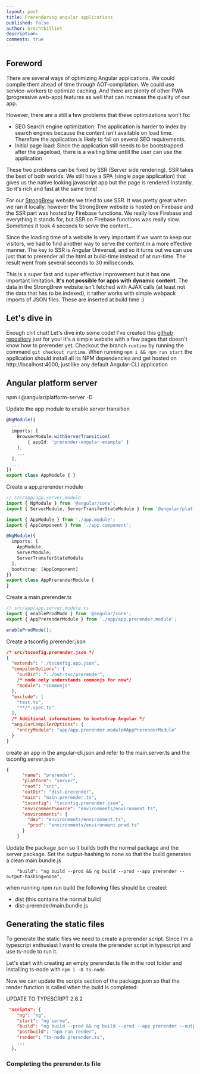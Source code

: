 ```yaml
---
layout: post
title: Prerendering angular applications
published: false
author: brechtbilliet
description: 
comments: true
---
```


## Foreword

There are several ways of optimizing Angular applications. We could compile them ahead of time through AOT-compilation.
We could use service-workers to optimize caching. And there are plenty of other PWA (progressive web-app) features as well that can increase the quality of our app.

However, there are a still a few problems that these optimizations won't fix:
- SEO Search engine optimization: The application is harder to index by search engines because the content isn't available on load time. Therefore the application is likely to fail on several SEO requirements.
- Initial page load: Since the application still needs to be bootstrapped after the pageload, there is a waiting time untill the user can use the application

These two problems can be fixed by SSR (Server side rendering). SSR takes the best of both worlds: We still have a SPA (single page application) that gives us the native looking javascript app but the page is rendered instantly. So it's rich and fast at the same time!

For our [StrongBrew](https://strongbrew.io) website we tried to use SSR. It was pretty great when we ran it locally, however the StrongBrew website is hosted on Firebase and the SSR part was hosted by Firebase functions. We really love Firebase and everything it stands for, but SSR on Firebase functions was really slow. Sometimes it took 4 seconds to serve the content...

Since the loading time of a website is very important if we want to keep our visitors, we had to find another way to serve the content in a more effective manner. The key to SSR is Angular Universal, and so it turns out we can use just that to prerender all the html at build-time instead of at run-time. The result went from several seconds to 30 miliseconds.

This is a super fast and super effective improvement but it has one important limitation.
**It's not possible for apps with dynamic content**. The data in the StrongBrew website isn't fetched with AJAX calls (at least not the data that has to be indexed), it rather works with simple webpack imports of JSON files. These are inserted at build time :)

## Let's dive in

Enough chit chat! Let's dive into some code!
I've created this [github repository](https://github.com/strongbrewio/prerender-angular-example) just for you! It's a simple website with a few pages that doesn't know how to prerender yet.
Checkout the branch `runtime` by running the command `git checkout runtime`. When running `npm i && npm run start` the application should install all its NPM dependencies and get hosted on http://localhost:4000, just like any default Angular-CLI application

## Angular platform server
npm i @angular/platform-server -D

Update the app.module to enable server transition

```typescript
@NgModule({
  ...
  imports: [
    BrowserModule.withServerTransition(
        { appId: 'prerender-angular-example' }
    ),
    ...
  ],
  ...
})
export class AppModule { }
```

Create a app.prerender.module
```typescript
// src/app/app.server.module
import { NgModule } from '@angular/core';
import { ServerModule, ServerTransferStateModule } from '@angular/platform-server';

import { AppModule } from './app.module';
import { AppComponent } from './app.component';

@NgModule({
  imports: [
    AppModule,
    ServerModule,
    ServerTransferStateModule
  ],
  bootstrap: [AppComponent]
})
export class AppPrerenderModule {
}
```

Create a main.prerender.ts
```typescript
// src/app/app.server.module.ts
import { enableProdMode } from '@angular/core';
export { AppPrerenderModule } from './app/app.prerender.module';

enableProdMode();
```

Create a tsconfig.prerender.json
```json
/* src/tsconfig.prerender.json */
{
  "extends": "./tsconfig.app.json",
  "compilerOptions": {
    "outDir": "../out-tsc/prerender",
    /* node only understands commonjs for now*/
    "module": "commonjs"
  },
  "exclude": [
    "test.ts",
    "**/*.spec.ts"
  ],
  /* Additional informations to bootstrap Angular */
  "angularCompilerOptions": {
    "entryModule": "app/app.prerender.module#AppPrerenderModule"
  }
}

```

create an app in the angular-cli.json and refer to the main.server.ts and the tsconfig.server.json

```json
{
      "name": "prerender",
      "platform": "server",
      "root": "src",
      "outDir": "dist-prerender",
      "main": "main.prerender.ts",
      "tsconfig": "tsconfig.prerender.json",
      "environmentSource": "environments/environment.ts",
      "environments": {
        "dev": "environments/environment.ts",
        "prod": "environments/environment.prod.ts"
      }
    }
```

Update the package json so it builds both the normal package and the server package. Set the output-hashing to none so that the build generates a clean main.bundle.js
```
    "build": "ng build --prod && ng build --prod --app prerender --output-hashing=none",
```
when running npm run build the following files should be created:
- dist (this contains the normal build)
- dist-prerender/main.bundle.js

## Generating the static files
To generate the static files we need to create a prerender script. Since I'm a typescript enthusiast I want to create the prerender script in typescript and use ts-node to run it.

Let's start with creating an empty prerender.ts file in the root folder and installing ts-node with ```npm i -D ts-node```

Now we can update the scripts section of the package.json so that the render function is called when the build is completed:

UPDATE TO TYPESCRIPT 2.6.2
```json
 "scripts": {
    "ng": "ng",
    "start": "ng serve",
    "build": "ng build --prod && ng build --prod --app prerender --output-hashing=none",
    "postbuild": "npm run render",
    "render": "ts-node prerender.ts",
    ...
  },
  ```

  ### Completing the prerender.ts file